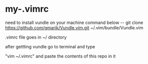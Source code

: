# my-.vimrc


need to install vundle on your machine command below
-- git clone https://github.com/gmarik/Vundle.vim.git ~/.vim/bundle/Vundle.vim

.vimrc file goes in ~/ directory

after gettting vundle go to terminal and type

"vim ~/.vimrc" and paste the contents of this repo in it
